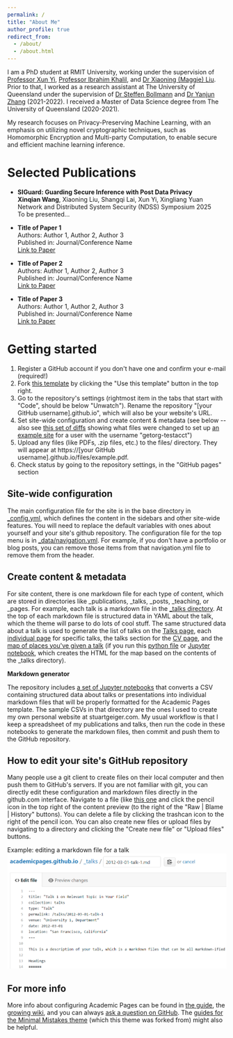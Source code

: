 ```yaml
---
permalink: /
title: "About Me"
author_profile: true
redirect_from: 
  - /about/
  - /about.html
---
```


I am a PhD student at RMIT University, working under the supervision of [Professor Xun Yi](https://scholar.google.ca/citations?user=oDRazncAAAAJ&hl=en), [Professor Ibrahim Khalil](https://scholar.google.com/citations?user=0FxVbCIAAAAJ&hl=en), and [Dr Xiaoning (Maggie) Liu](https://scholar.google.com/citations?user=hjxSs-UAAAAJ&hl=en). Prior to that, I worked as a research assistant at The University of Queensland under the supervision of [Dr Steffen Bollmann](https://scholar.google.com/citations?user=HmXlj24AAAAJ&hl=de) and [Dr Yanjun Zhang](https://scholar.google.com/citations?user=HKq2LkwAAAAJ&hl=en) (2021-2022). I received a Master of Data Science degree from The University of Queensland (2020-2021).

My research focuses on Privacy-Preserving Machine Learning, with an emphasis on utilizing novel cryptographic techniques, such as Homomorphic Encryption and Multi-party Computation, to enable secure and efficient machine learning inference.

Selected Publications
======
- **SIGuard: Guarding Secure Inference with Post Data Privacy**  
  **Xinqian Wang**, Xiaoning Liu, Shangqi Lai, Xun Yi, Xingliang Yuan  
  Network and Distributed System Security (NDSS) Symposium 2025  
  To be presented...<!-- 这是我之后paper的链接[Link to Paper](https://example.com/paper1) -->  
  
- **Title of Paper 1**  
  Authors: Author 1, Author 2, Author 3  
  Published in: Journal/Conference Name  
  [Link to Paper](https://example.com/paper1)

- **Title of Paper 2**  
  Authors: Author 1, Author 2, Author 3  
  Published in: Journal/Conference Name  
  [Link to Paper](https://example.com/paper2)

- **Title of Paper 3**  
  Authors: Author 1, Author 2, Author 3  
  Published in: Journal/Conference Name  
  [Link to Paper](https://example.com/paper3)

Getting started
======
1. Register a GitHub account if you don't have one and confirm your e-mail (required!)
1. Fork [this template](https://github.com/academicpages/academicpages.github.io) by clicking the "Use this template" button in the top right. 
1. Go to the repository's settings (rightmost item in the tabs that start with "Code", should be below "Unwatch"). Rename the repository "[your GitHub username].github.io", which will also be your website's URL.
1. Set site-wide configuration and create content & metadata (see below -- also see [this set of diffs](http://archive.is/3TPas) showing what files were changed to set up [an example site](https://getorg-testacct.github.io) for a user with the username "getorg-testacct")
1. Upload any files (like PDFs, .zip files, etc.) to the files/ directory. They will appear at https://[your GitHub username].github.io/files/example.pdf.  
1. Check status by going to the repository settings, in the "GitHub pages" section

Site-wide configuration
------
The main configuration file for the site is in the base directory in [_config.yml](https://github.com/academicpages/academicpages.github.io/blob/master/_config.yml), which defines the content in the sidebars and other site-wide features. You will need to replace the default variables with ones about yourself and your site's github repository. The configuration file for the top menu is in [_data/navigation.yml](https://github.com/academicpages/academicpages.github.io/blob/master/_data/navigation.yml). For example, if you don't have a portfolio or blog posts, you can remove those items from that navigation.yml file to remove them from the header. 

Create content & metadata
------
For site content, there is one markdown file for each type of content, which are stored in directories like _publications, _talks, _posts, _teaching, or _pages. For example, each talk is a markdown file in the [_talks directory](https://github.com/academicpages/academicpages.github.io/tree/master/_talks). At the top of each markdown file is structured data in YAML about the talk, which the theme will parse to do lots of cool stuff. The same structured data about a talk is used to generate the list of talks on the [Talks page](https://academicpages.github.io/talks), each [individual page](https://academicpages.github.io/talks/2012-03-01-talk-1) for specific talks, the talks section for the [CV page](https://academicpages.github.io/cv), and the [map of places you've given a talk](https://academicpages.github.io/talkmap.html) (if you run this [python file](https://github.com/academicpages/academicpages.github.io/blob/master/talkmap.py) or [Jupyter notebook](https://github.com/academicpages/academicpages.github.io/blob/master/talkmap.ipynb), which creates the HTML for the map based on the contents of the _talks directory).

**Markdown generator**

The repository includes [a set of Jupyter notebooks](https://github.com/academicpages/academicpages.github.io/tree/master/markdown_generator
) that converts a CSV containing structured data about talks or presentations into individual markdown files that will be properly formatted for the Academic Pages template. The sample CSVs in that directory are the ones I used to create my own personal website at stuartgeiger.com. My usual workflow is that I keep a spreadsheet of my publications and talks, then run the code in these notebooks to generate the markdown files, then commit and push them to the GitHub repository.

How to edit your site's GitHub repository
------
Many people use a git client to create files on their local computer and then push them to GitHub's servers. If you are not familiar with git, you can directly edit these configuration and markdown files directly in the github.com interface. Navigate to a file (like [this one](https://github.com/academicpages/academicpages.github.io/blob/master/_talks/2012-03-01-talk-1.md) and click the pencil icon in the top right of the content preview (to the right of the "Raw | Blame | History" buttons). You can delete a file by clicking the trashcan icon to the right of the pencil icon. You can also create new files or upload files by navigating to a directory and clicking the "Create new file" or "Upload files" buttons. 

Example: editing a markdown file for a talk
![Editing a markdown file for a talk](/images/editing-talk.png)

For more info
------
More info about configuring Academic Pages can be found in [the guide](https://academicpages.github.io/markdown/), the [growing wiki](https://github.com/academicpages/academicpages.github.io/wiki), and you can always [ask a question on GitHub](https://github.com/academicpages/academicpages.github.io/discussions). The [guides for the Minimal Mistakes theme](https://mmistakes.github.io/minimal-mistakes/docs/configuration/) (which this theme was forked from) might also be helpful.
